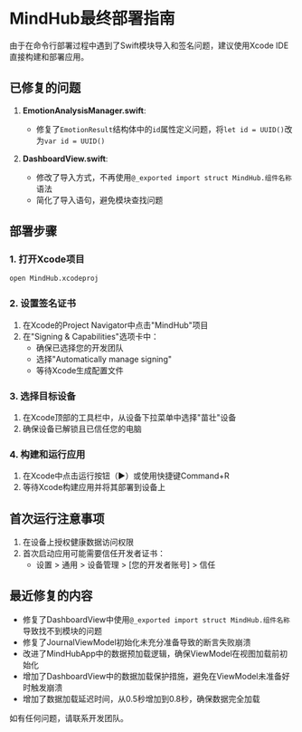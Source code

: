 # MindHub最终部署指南

由于在命令行部署过程中遇到了Swift模块导入和签名问题，建议使用Xcode IDE直接构建和部署应用。

## 已修复的问题

1. **EmotionAnalysisManager.swift**:
   - 修复了`EmotionResult`结构体中的`id`属性定义问题，将`let id = UUID()`改为`var id = UUID()`

2. **DashboardView.swift**:
   - 修改了导入方式，不再使用`@_exported import struct MindHub.组件名称`语法
   - 简化了导入语句，避免模块查找问题

## 部署步骤

### 1. 打开Xcode项目

```bash
open MindHub.xcodeproj
```

### 2. 设置签名证书

1. 在Xcode的Project Navigator中点击"MindHub"项目
2. 在"Signing & Capabilities"选项卡中：
   - 确保已选择您的开发团队
   - 选择"Automatically manage signing"
   - 等待Xcode生成配置文件

### 3. 选择目标设备

1. 在Xcode顶部的工具栏中，从设备下拉菜单中选择"苗壮"设备
2. 确保设备已解锁且已信任您的电脑

### 4. 构建和运行应用

1. 在Xcode中点击运行按钮（▶）或使用快捷键Command+R
2. 等待Xcode构建应用并将其部署到设备上

## 首次运行注意事项

1. 在设备上授权健康数据访问权限
2. 首次启动应用可能需要信任开发者证书：
   - 设置 > 通用 > 设备管理 > [您的开发者账号] > 信任

## 最近修复的内容

- 修复了DashboardView中使用`@_exported import struct MindHub.组件名称`导致找不到模块的问题
- 修复了JournalViewModel初始化未充分准备导致的断言失败崩溃
- 改进了MindHubApp中的数据预加载逻辑，确保ViewModel在视图加载前初始化
- 增加了DashboardView中的数据加载保护措施，避免在ViewModel未准备好时触发崩溃
- 增加了数据加载延迟时间，从0.5秒增加到0.8秒，确保数据完全加载

如有任何问题，请联系开发团队。 